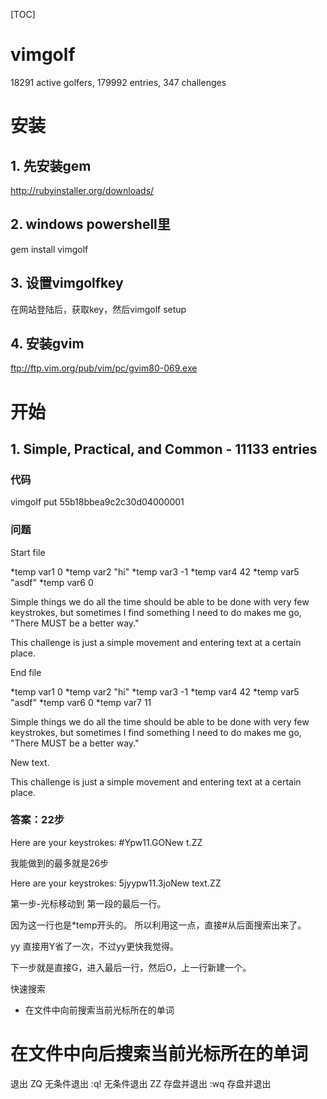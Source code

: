 [TOC]
# vimgolf
 
 18291 active golfers, 179992 entries, 347 challenges 

# 安装

## 1. 先安装gem
http://rubyinstaller.org/downloads/

## 2. windows powershell里

gem install vimgolf

## 3. 设置vimgolfkey

在网站登陆后，获取key，然后vimgolf setup

## 4. 安装gvim

ftp://ftp.vim.org/pub/vim/pc/gvim80-069.exe

# 开始

## 1. Simple, Practical, and Common - 11133 entries 

### 代码

vimgolf put 55b18bbea9c2c30d04000001

### 问题

Start file

*temp var1 0
*temp var2 "hi"
*temp var3 -1
*temp var4 42
*temp var5 "asdf"
*temp var6 0

Simple things we do all the time should be able to be done with very few keystrokes, but sometimes I find something I need to do makes me go, "There MUST be a better way."

This challenge is just a simple movement and entering text at a certain place.



End file

*temp var1 0
*temp var2 "hi"
*temp var3 -1
*temp var4 42
*temp var5 "asdf"
*temp var6 0
*temp var7 11

Simple things we do all the time should be able to be done with very few keystrokes, but sometimes I find something I need to do makes me go, "There MUST be a better way."

New text.

This challenge is just a simple movement and entering text at a certain place.


### 答案：22步

Here are your keystrokes:
#Yp<C-A>w11.GONew t<C-N><C-N>.<CR><Esc>ZZ

我能做到的最多就是26步

Here are your keystrokes:
5jyyp<C-A>w11.3joNew text.<CR><Esc>ZZ

第一步-光标移动到 第一段的最后一行。

因为这一行也是*temp开头的。
所以利用这一点，直接#从后面搜索出来了。

yy 直接用Y省了一次，不过yy更快我觉得。

下一步就是直接G，进入最后一行，然后O，上一行新建一个。

快速搜索 	
* 在文件中向前搜索当前光标所在的单词
# 在文件中向后搜索当前光标所在的单词 


退出 	ZQ 无条件退出
:q! 无条件退出
ZZ 存盘并退出
:wq 存盘并退出 